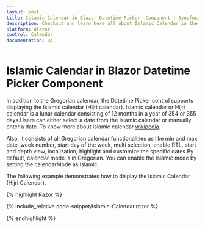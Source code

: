 ```yaml
---
layout: post
title: Islamic Calendar in Blazor Datetime Picker  Component | Syncfusion
description: Checkout and learn here all about Islamic Calendar in the Syncfusion Blazor Datetime Picker  component and much more.
platform: Blazor
control: Calendar
documentation: ug
---
```


# Islamic Calendar in Blazor Datetime Picker  Component

In addition to the Gregorian calendar, the Datetime Picker  control supports displaying the Islamic calendar (Hijri calendar). Islamic calendar or Hijri calendar is a lunar calendar consisting of 12 months in a year of 354 or 355 days.Users can either select a date from the Islamic calendar or manually enter a date. To know more about Islamic calendar [wikipedia](https://en.wikipedia.org/wiki/Islamic_calendar).

Also, it consists of all Gregorian calendar functionalities as like min and max date, week number, start day of the week, multi selection, enable RTL, start and depth view, localization, highlight and customize the specific dates.By default, calendar mode is in Gregorian. You can enable the Islamic mode by setting the calendarMode as Islamic.

The following example demonstrates how to display the Islamic Calendar (Hijri Calendar).

{% highlight Razor %}

{% include_relative code-snippet/Islamic-Calendar.razor %}

{% endhighlight %} 